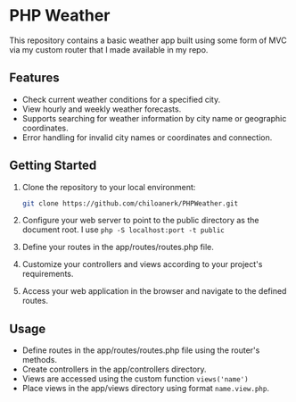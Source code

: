 # PHP Weather

This repository contains a basic weather app built using some form of MVC via my custom router that I made available in my repo.

## Features

- Check current weather conditions for a specified city.
- View hourly and weekly weather forecasts.
- Supports searching for weather information by city name or geographic coordinates.
- Error handling for invalid city names or coordinates and connection.

## Getting Started

1. Clone the repository to your local environment:

   ```bash
   git clone https://github.com/chiloanerk/PHPWeather.git
2. Configure your web server to point to the public directory as the document root. I use ```php -S localhost:port -t public```
3. Define your routes in the app/routes/routes.php file.
4. Customize your controllers and views according to your project's requirements.
5. Access your web application in the browser and navigate to the defined routes.

## Usage
- Define routes in the app/routes/routes.php file using the router's methods.
- Create controllers in the app/controllers directory.
- Views are accessed using the custom function ```views('name')```
- Place views in the app/views directory using format ```name.view.php```.